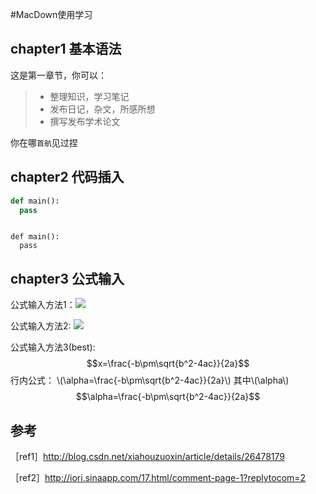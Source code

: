 #MacDown使用学习
## chapter1 基本语法
这是第一章节，你可以：
>* 整理知识，学习笔记
>* 发布日记，杂文，所感所想
>* 撰写发布学术论文

你在哪`首航`见过捏

## chapter2 代码插入

```python
def main():
  pass
```


<code>  
def main():
  pass
</code>  


## chapter3 公式输入
公式输入方法1：<img src="http://latex.codecogs.com/gif.latex?x^{y^z}=(1+{\rm e}^x)^{-2xy^w}"/>

公式输入方法2:  <img src="http://www.forkosh.com/mathtex.cgi?  x=\frac{-b\pm\sqrt{b^2-4ac}}{2a}">

公式输入方法3(best): 
$$x=\frac{-b\pm\sqrt{b^2-4ac}}{2a}$$
行内公式： \\(\alpha=\frac{-b\pm\sqrt{b^2-4ac}}{2a}\\)
其中\\(\alpha\\)
$$\alpha=\frac{-b\pm\sqrt{b^2-4ac}}{2a}$$



<script type="text/javascript" src="http://cdn.mathjax.org/mathjax/latest/MathJax.js?config=default"></script>

## 参考
［ref1］http://blog.csdn.net/xiahouzuoxin/article/details/26478179

［ref2］http://iori.sinaapp.com/17.html/comment-page-1?replytocom=2